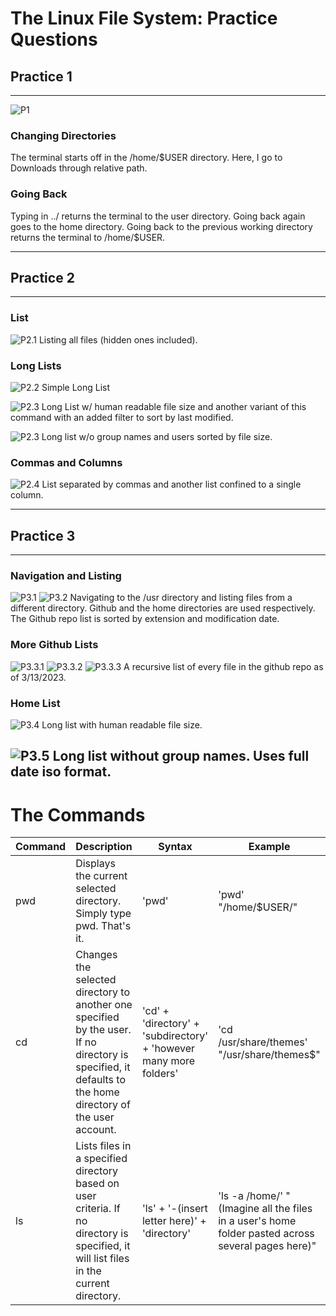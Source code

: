 # The Linux File System: Practice Questions

## Practice 1
---
![P1](Practice%20Screenshots/P1.png)
### Changing Directories
The terminal starts off in the /home/$USER directory. Here, I go to Downloads through relative path.

### Going Back
Typing in ../ returns the terminal to the user directory. Going back again goes to the home directory. Going back to the previous working directory returns the terminal to /home/$USER.

---
## Practice 2
---
### List
![P2.1](Practice%20Screenshots/P2List.png)
Listing all files (hidden ones included).

### Long Lists
![P2.2](Practice%20Screenshots/P2Longlist.png)
Simple Long List

![P2.3](Practice%20Screenshots/P2LongList&Time.png)
Long List w/ human readable file size and another variant of this command with an added filter to sort by last modified.

![P2.3](Practice%20Screenshots/P2SortSize.png)
Long list w/o group names and users sorted by file size.

### Commas and Columns
![P2.4](Practice%20Screenshots/P2Commas&Width.png)
List separated by commas and another list confined to a single column.

---
## Practice 3
---
### Navigation and Listing
![P3.1](Practice%20Screenshots/P3GithubRepoList.png)
![P3.2](Practice%20Screenshots/P3HomeList.png)
Navigating to the /usr directory and listing files from a different directory. Github and the home directories are used respectively. The Github repo list is sorted by extension and modification date.

### More Github Lists
![P3.3.1](Practice%20Screenshots/P3GitRecursive1.png)
![P3.3.2](Practice%20Screenshots/P3GitRecursive2.png)
![P3.3.3](Practice%20Screenshots/P3GitRecursive3.png)
A recursive list of every file in the github repo as of 3/13/2023.

### Home List
![P3.4](Practice%20Screenshots/P3LongListHome.png)
Long list with human readable file size.

![P3.5](Practice%20Screenshots/P3LongListTimeFormat.png)
Long list without group names. Uses full date iso format. 
---

# The Commands

| Command | Description | Syntax | Example |
|------------------|------------------------------------|------------------|------------------|
| pwd | Displays the current selected directory. Simply type pwd. That's it. | 'pwd' | 'pwd' "/home/$USER/" | 
| cd | Changes the selected directory to another one specified by the user. If no directory is specified, it defaults to the home directory of the user account. | 'cd' + 'directory' + 'subdirectory' + 'however many more folders'| 'cd /usr/share/themes' "/usr/share/themes$" |
| ls | Lists files in a specified directory based on user criteria. If no directory is specified, it will list files in the current directory. | 'ls' + '-(insert letter here)' + 'directory' | 'ls -a /home/' "(Imagine all the files in a user's home folder pasted across several pages here)"| 